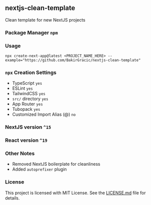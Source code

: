 ## nextjs-clean-template

Clean template for new NextJS projects

### Package Manager `npm`

### Usage

```
npx create-next-app@latest <PROJECT_NAME_HERE> --example="https://github.com/BakirGracic/nextjs-clean-template"
```

### `npx` Creation Settings

-   TypeScript `yes`
-   ESLint `yes`
-   TailwindCSS `yes`
-   `src/` directory `yes`
-   App Router `yes`
-   Tubopack `yes`
-   Customized Import Alias (@) `no`

### NextJS version `^15`

### React version `^19`

### Other Notes

-   Removed NextJS boilerplate for cleanliness
-   Added `autoprefixer` plugin

### License

This project is licensed with MIT License. See the [LICENSE.md](https://github.com/BakirGracic/nextjs-clean-template/blob/main/LICENSE.md) file for details.
